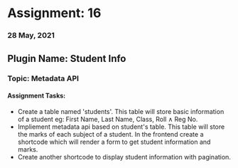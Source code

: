 # Assignment: 16
### 28 May, 2021

## Plugin Name: Student Info
### Topic: Metadata API
#### Assignment Tasks:
<ul>
<li>Create a table named 'students'. This table will store basic information of a student eg: First Name, Last Name, Class, Roll &and; Reg No.</li>
<li>Impliement metadata api based on student's table. This table will store the marks of each subject of a student. In the frontend create a shortcode which will render a form to get student information and marks.</li>
<li>Create another shortcode to display student information with pagination.</li>
</ul>